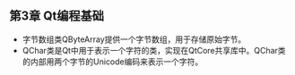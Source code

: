 ## 第3章 Qt编程基础
- 字节数组类QByteArray提供一个字节数组，用于存储原始字节。
- QChar类是Qt中用于表示一个字符的类，实现在QtCore共享库中。QChar类的内部用两个字节的Unicode编码来表示一个字符。